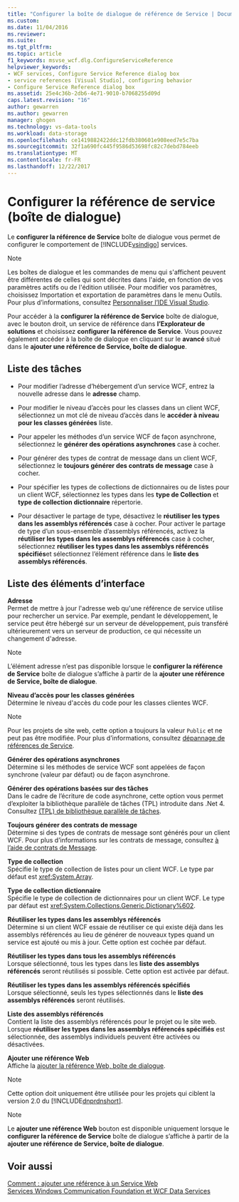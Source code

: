 ```yaml
---
title: "Configurer la boîte de dialogue de référence de Service | Documents Microsoft"
ms.custom: 
ms.date: 11/04/2016
ms.reviewer: 
ms.suite: 
ms.tgt_pltfrm: 
ms.topic: article
f1_keywords: msvse_wcf.dlg.ConfigureServiceReference
helpviewer_keywords:
- WCF services, Configure Service Reference dialog box
- service references [Visual Studio], configuring behavior
- Configure Service Reference dialog box
ms.assetid: 25e4c36b-2db6-4e71-9010-b7068255d09d
caps.latest.revision: "16"
author: gewarren
ms.author: gewarren
manager: ghogen
ms.technology: vs-data-tools
ms.workload: data-storage
ms.openlocfilehash: ce1419882422ddc12fdb380601e908eed7e5c7ba
ms.sourcegitcommit: 32f1a690fc445f9586d53698fc82c7debd784eeb
ms.translationtype: MT
ms.contentlocale: fr-FR
ms.lasthandoff: 12/22/2017
---
```

# <a name="configure-service-reference-dialog-box"></a>Configurer la référence de service (boîte de dialogue)
Le **configurer la référence de Service** boîte de dialogue vous permet de configurer le comportement de [!INCLUDE[vsindigo](../data-tools/includes/vsindigo_md.md)] services.  
  
> [!NOTE]
>  Les boîtes de dialogue et les commandes de menu qui s'affichent peuvent être différentes de celles qui sont décrites dans l'aide, en fonction de vos paramètres actifs ou de l'édition utilisée. Pour modifier vos paramètres, choisissez Importation et exportation de paramètres dans le menu Outils. Pour plus d’informations, consultez [Personnaliser l’IDE Visual Studio](../ide/personalizing-the-visual-studio-ide.md).  
  
 Pour accéder à la **configurer la référence de Service** boîte de dialogue, avec le bouton droit, un service de référence dans **l’Explorateur de solutions** et choisissez **configurer la référence de Service**. Vous pouvez également accéder à la boîte de dialogue en cliquant sur le **avancé** situé dans le **ajouter une référence de Service, boîte de dialogue**.  
  
## <a name="task-list"></a>Liste des tâches  
  
-   Pour modifier l’adresse d’hébergement d’un service WCF, entrez la nouvelle adresse dans le **adresse** champ.  
  
-   Pour modifier le niveau d’accès pour les classes dans un client WCF, sélectionnez un mot clé de niveau d’accès dans le **accéder à niveau pour les classes générées** liste.  
  
-   Pour appeler les méthodes d’un service WCF de façon asynchrone, sélectionnez le **générer des opérations asynchrones** case à cocher.  
  
-   Pour générer des types de contrat de message dans un client WCF, sélectionnez le **toujours générer des contrats de message** case à cocher.  
  
-   Pour spécifier les types de collections de dictionnaires ou de listes pour un client WCF, sélectionnez les types dans les **type de Collection** et **type de collection dictionnaire** répertorie.  
  
-   Pour désactiver le partage de type, désactivez le **réutiliser les types dans les assemblys référencés** case à cocher. Pour activer le partage de type d’un sous-ensemble d’assemblys référencés, activez la **réutiliser les types dans les assemblys référencés** case à cocher, sélectionnez **réutiliser les types dans les assemblys référencés spécifiés**et sélectionnez l’élément référence dans le **liste des assemblys référencés**.  
  
## <a name="uielement-list"></a>Liste des éléments d’interface  
 **Adresse**  
 Permet de mettre à jour l'adresse web qu'une référence de service utilise pour rechercher un service. Par exemple, pendant le développement, le service peut être hébergé sur un serveur de développement, puis transféré ultérieurement vers un serveur de production, ce qui nécessite un changement d'adresse.  
  
> [!NOTE]
>  L’élément adresse n’est pas disponible lorsque le **configurer la référence de Service** boîte de dialogue s’affiche à partir de la **ajouter une référence de Service, boîte de dialogue**.  
  
 **Niveau d’accès pour les classes générées**  
 Détermine le niveau d'accès du code pour les classes clientes WCF.  
  
> [!NOTE]
>  Pour les projets de site web, cette option a toujours la valeur `Public` et ne peut pas être modifiée. Pour plus d’informations, consultez [dépannage de références de Service](../data-tools/troubleshooting-service-references.md).  
  
 **Générer des opérations asynchrones**  
 Détermine si les méthodes de service WCF sont appelées de façon synchrone (valeur par défaut) ou de façon asynchrone.  
  
 **Générer des opérations basées sur des tâches**  
 Dans le cadre de l’écriture de code asynchrone, cette option vous permet d’exploiter la bibliothèque parallèle de tâches (TPL) introduite dans .Net 4. Consultez [(TPL) de bibliothèque parallèle de tâches](/dotnet/standard/parallel-programming/task-parallel-library-tpl).  
  
 **Toujours générer des contrats de message**  
 Détermine si des types de contrats de message sont générés pour un client WCF. Pour plus d’informations sur les contrats de message, consultez [à l’aide de contrats de Message](/dotnet/framework/wcf/feature-details/using-message-contracts).  
  
 **Type de collection**  
 Spécifie le type de collection de listes pour un client WCF. Le type par défaut est <xref:System.Array>.  
  
 **Type de collection dictionnaire**  
 Spécifie le type de collection de dictionnaires pour un client WCF. Le type par défaut est <xref:System.Collections.Generic.Dictionary%602>.  
  
 **Réutiliser les types dans les assemblys référencés**  
 Détermine si un client WCF essaie de réutiliser ce qui existe déjà dans les assemblys référencés au lieu de générer de nouveaux types quand un service est ajouté ou mis à jour. Cette option est cochée par défaut.  
  
 **Réutiliser les types dans tous les assemblys référencés**  
 Lorsque sélectionné, tous les types dans les **liste des assemblys référencés** seront réutilisés si possible. Cette option est activée par défaut.  
  
 **Réutiliser les types dans les assemblys référencés spécifiés**  
 Lorsque sélectionné, seuls les types sélectionnés dans le **liste des assemblys référencés** seront réutilisés.  
  
 **Liste des assemblys référencés**  
 Contient la liste des assemblys référencés pour le projet ou le site web. Lorsque **réutiliser les types dans les assemblys référencés spécifiés** est sélectionnée, des assemblys individuels peuvent être activées ou désactivées.  
  
 **Ajouter une référence Web**  
 Affiche la [ajouter la référence Web, boîte de dialogue](https://msdn.microsoft.com/en-us/library/8dcbc50t(v=vs.100).aspx).  
  
> [!NOTE]
>  Cette option doit uniquement être utilisée pour les projets qui ciblent la version 2.0 du [!INCLUDE[dnprdnshort](../code-quality/includes/dnprdnshort_md.md)].  
  
> [!NOTE]
>  Le **ajouter une référence Web** bouton est disponible uniquement lorsque le **configurer la référence de Service** boîte de dialogue s’affiche à partir de la **ajouter une référence de Service, boîte de dialogue**.  
  
## <a name="see-also"></a>Voir aussi  

 [Comment : ajouter une référence à un Service Web](how-to-add-update-or-remove-a-wcf-data-service-reference.md)   
 [Services Windows Communication Foundation et WCF Data Services](../data-tools/configure-service-reference-dialog-box.md)